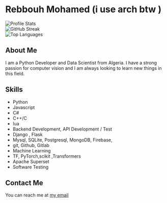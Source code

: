 # Rebbouh Mohamed (i use arch btw )


![Profile Stats](https://github-readme-stats.vercel.app/api?username=Mohamed-Rebbouh&theme=merko&hide_border=false&include_all_commits=false&count_private=true)
<br/>
![GitHub Streak](https://github-readme-streak-stats.herokuapp.com/?user=Mohamed-Rebbouh&theme=merko&hide_border=false)
<br/>
![Top Languages](https://github-readme-stats.vercel.app/api/top-langs/?username=Mohamed-Rebbouh&theme=merko&hide_border=false&include_all_commits=false&count_private=true&layout=compact)


## About Me
I am a Python Developer and Data Scientist from Algeria.
I have a strong passion for computer vision and I am always looking to learn new things in this field.

## Skills
- Python
- Javascript
- C#
- C++/C
- lua 
- Backend Development, API Development / Test
- Django , Flask
- Mysql, SQLite, Postgresql, MongoDB, Firebase, 
- git, Github, Gitlab
- Machine Learning
- TF, PyTorch,scikit ,Transformers
- Apache Superset
- Software Testing

## Contact Me
You can reach me at [my email](mailto:info.moh.2003@gmail.com)
